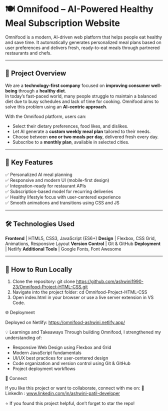 # 🍽️ Omnifood – AI-Powered Healthy Meal Subscription Website

Omnifood is a modern, AI-driven web platform that helps people eat healthy and save time. It automatically generates personalized meal plans based on user preferences and delivers fresh, ready-to-eat meals through partnered restaurants and chefs.

---

## 🌟 Project Overview

We are a **technology-first company** focused on **improving consumer well-being** through a **healthy diet**.  
In today’s fast-paced world, many people struggle to maintain a balanced diet due to busy schedules and lack of time for cooking. Omnifood aims to solve this problem using an **AI-centric approach**.

With the Omnifood platform, users can:
- Select their dietary preferences, food likes, and dislikes.
- Let AI generate a **custom weekly meal plan** tailored to their needs.
- Choose between **one or two meals per day**, delivered fresh every day.
- Subscribe to a **monthly plan**, available in selected cities.

---

## 🎯 Key Features

✅ Personalized AI meal planning  
✅ Responsive and modern UI (mobile-first design)  
✅ Integration-ready for restaurant APIs  
✅ Subscription-based model for recurring deliveries  
✅ Healthy lifestyle focus with user-centered experience  
✅ Smooth animations and transitions using CSS and JS  

---

## 🛠️ Technologies Used

 **Frontend**         | HTML5, CSS3, JavaScript (ES6+) 
 **Design**           | Flexbox, CSS Grid, Animations, Responsive Layout 
 **Version Control**  | Git & GitHub 
 **Deployment**       | Netlify 
 **Additional Tools** | Google Fonts, Font Awesome 

---

## 🚀 How to Run Locally

1. Clone the repository:
   git clone https://github.com/ashwini1990-23/Omnifood-Project-HTML-CSS.git
2. Navigate into the project folder:
   cd Omnifood-Project-HTML-CSS
3. Open index.html in your browser or use a live server extension in VS Code.

🌐 Deployment

Deployed on Netlify: 
https://omnifood-ashwini.netlify.app/

💡 Learnings and Takeaways
  Through building Omnifood, I strengthened my understanding of:
  
- Responsive Web Design using Flexbox and Grid
- Modern JavaScript fundamentals
- UI/UX best practices for user-centered design
- Code organization and version control using Git & GitHub
- Project deployment workflows

🤝 Connect

If you like this project or want to collaborate, connect with me on:
💼 LinkedIn : www.linkedin.com/in/ashwini-patil-developer 

⭐ If you found this project helpful, don’t forget to star the repo!

